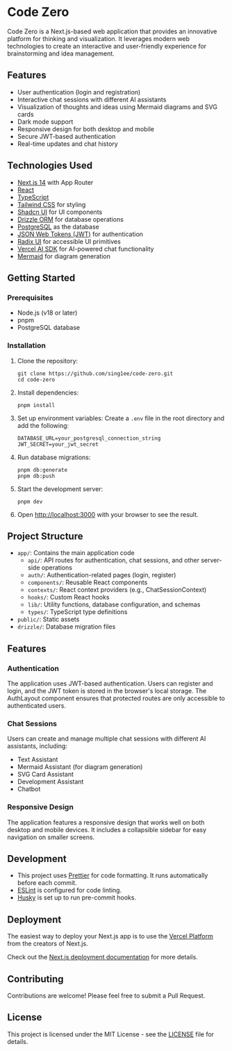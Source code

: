 # Code Zero

Code Zero is a Next.js-based web application that provides an innovative platform for thinking and visualization. It leverages modern web technologies to create an interactive and user-friendly experience for brainstorming and idea management.

## Features

- User authentication (login and registration)
- Interactive chat sessions with different AI assistants
- Visualization of thoughts and ideas using Mermaid diagrams and SVG cards
- Dark mode support
- Responsive design for both desktop and mobile
- Secure JWT-based authentication
- Real-time updates and chat history

## Technologies Used

- [Next.js 14](https://nextjs.org/) with App Router
- [React](https://reactjs.org/)
- [TypeScript](https://www.typescriptlang.org/)
- [Tailwind CSS](https://tailwindcss.com/) for styling
- [Shadcn UI](https://ui.shadcn.com/) for UI components
- [Drizzle ORM](https://orm.drizzle.team/) for database operations
- [PostgreSQL](https://www.postgresql.org/) as the database
- [JSON Web Tokens (JWT)](https://jwt.io/) for authentication
- [Radix UI](https://www.radix-ui.com/) for accessible UI primitives
- [Vercel AI SDK](https://sdk.vercel.ai/) for AI-powered chat functionality
- [Mermaid](https://mermaid-js.github.io/mermaid/#/) for diagram generation

## Getting Started

### Prerequisites

- Node.js (v18 or later)
- pnpm
- PostgreSQL database

### Installation

1. Clone the repository:

   ```
   git clone https://github.com/sing1ee/code-zero.git
   cd code-zero
   ```

2. Install dependencies:

   ```
   pnpm install
   ```

3. Set up environment variables:
   Create a `.env` file in the root directory and add the following:

   ```
   DATABASE_URL=your_postgresql_connection_string
   JWT_SECRET=your_jwt_secret
   ```

4. Run database migrations:

   ```
   pnpm db:generate
   pnpm db:push
   ```

5. Start the development server:

   ```
   pnpm dev
   ```

6. Open [http://localhost:3000](http://localhost:3000) with your browser to see the result.

## Project Structure

- `app/`: Contains the main application code
  - `api/`: API routes for authentication, chat sessions, and other server-side operations
  - `auth/`: Authentication-related pages (login, register)
  - `components/`: Reusable React components
  - `contexts/`: React context providers (e.g., ChatSessionContext)
  - `hooks/`: Custom React hooks
  - `lib/`: Utility functions, database configuration, and schemas
  - `types/`: TypeScript type definitions
- `public/`: Static assets
- `drizzle/`: Database migration files

## Features

### Authentication

The application uses JWT-based authentication. Users can register and login, and the JWT token is stored in the browser's local storage. The AuthLayout component ensures that protected routes are only accessible to authenticated users.

### Chat Sessions

Users can create and manage multiple chat sessions with different AI assistants, including:

- Text Assistant
- Mermaid Assistant (for diagram generation)
- SVG Card Assistant
- Development Assistant
- Chatbot

### Responsive Design

The application features a responsive design that works well on both desktop and mobile devices. It includes a collapsible sidebar for easy navigation on smaller screens.

## Development

- This project uses [Prettier](https://prettier.io/) for code formatting. It runs automatically before each commit.
- [ESLint](https://eslint.org/) is configured for code linting.
- [Husky](https://typicode.github.io/husky/#/) is set up to run pre-commit hooks.

## Deployment

The easiest way to deploy your Next.js app is to use the [Vercel Platform](https://vercel.com/new?utm_medium=default-template&filter=next.js&utm_source=create-next-app&utm_campaign=create-next-app-readme) from the creators of Next.js.

Check out the [Next.js deployment documentation](https://nextjs.org/docs/deployment) for more details.

## Contributing

Contributions are welcome! Please feel free to submit a Pull Request.

## License

This project is licensed under the MIT License - see the [LICENSE](LICENSE) file for details.
